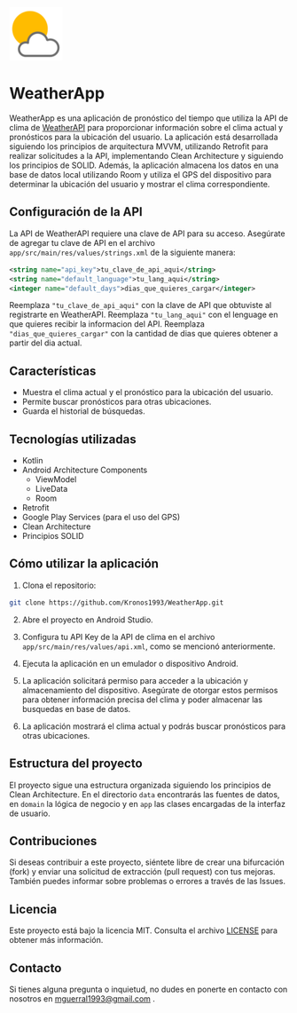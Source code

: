 <img alt="App Logo" height="96" src="weather-app-icon.png" width="96"/>

# WeatherApp

WeatherApp es una aplicación de pronóstico del tiempo que utiliza la API de clima de [WeatherAPI](https://www.weatherapi.com/) para proporcionar información sobre el clima actual y pronósticos para la ubicación del usuario. La aplicación está desarrollada siguiendo los principios de arquitectura MVVM, utilizando Retrofit para realizar solicitudes a la API, implementando Clean Architecture y siguiendo los principios de SOLID. Además, la aplicación almacena los datos en una base de datos local utilizando Room y utiliza el GPS del dispositivo para determinar la ubicación del usuario y mostrar el clima correspondiente.

## Configuración de la API

La API de WeatherAPI requiere una clave de API para su acceso. Asegúrate de agregar tu clave de API en el archivo `app/src/main/res/values/strings.xml` de la siguiente manera:

```xml
<string name="api_key">tu_clave_de_api_aqui</string>
<string name="default_language">tu_lang_aqui</string>
<integer name="default_days">dias_que_quieres_cargar</integer>
```

Reemplaza `"tu_clave_de_api_aqui"` con la clave de API que obtuviste al registrarte en WeatherAPI.
Reemplaza `"tu_lang_aqui"` con el lenguage en que quieres recibir la informacion del API.
Reemplaza `"dias_que_quieres_cargar"` con la cantidad de dias que quieres obtener a partir del dia actual.

## Características

- Muestra el clima actual y el pronóstico para la ubicación del usuario.
- Permite buscar pronósticos para otras ubicaciones.
- Guarda el historial de búsquedas.

## Tecnologías utilizadas

- Kotlin
- Android Architecture Components
    - ViewModel
    - LiveData
    - Room
- Retrofit
- Google Play Services (para el uso del GPS)
- Clean Architecture
- Principios SOLID

## Cómo utilizar la aplicación

1. Clona el repositorio:

```bash
git clone https://github.com/Kronos1993/WeatherApp.git
```

2. Abre el proyecto en Android Studio.

3. Configura tu API Key de la API de clima en el archivo `app/src/main/res/values/api.xml`, como se mencionó anteriormente.

4. Ejecuta la aplicación en un emulador o dispositivo Android.

5. La aplicación solicitará permiso para acceder a la ubicación y almacenamiento del dispositivo. Asegúrate de otorgar estos permisos para obtener información precisa del clima y poder almacenar las busquedas en base de datos.

6. La aplicación mostrará el clima actual y podrás buscar pronósticos para otras ubicaciones.

## Estructura del proyecto

El proyecto sigue una estructura organizada siguiendo los principios de Clean Architecture. En el directorio `data` encontrarás las fuentes de datos, en `domain` la lógica de negocio y en `app` las clases encargadas de la interfaz de usuario.

## Contribuciones

Si deseas contribuir a este proyecto, siéntete libre de crear una bifurcación (fork) y enviar una solicitud de extracción (pull request) con tus mejoras. También puedes informar sobre problemas o errores a través de las Issues.

## Licencia

Este proyecto está bajo la licencia MIT. Consulta el archivo [LICENSE](LICENSE) para obtener más información.

## Contacto

Si tienes alguna pregunta o inquietud, no dudes en ponerte en contacto con nosotros en mguerral1993@gmail.com .